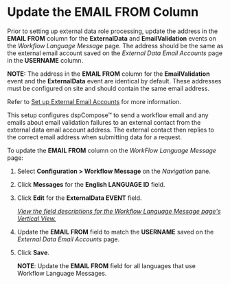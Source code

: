 # Update the EMAIL FROM Column

Prior to setting up external data role processing, update the address in
the **EMAIL FROM** column for the **ExternalData** and
**EmailValidation** events on the *Workflow Language Message* page. The
address should be the same as the external email account saved on the
*External Data Email Accounts* page in the **USERNAME** column.

**NOTE:** The address in the **EMAIL FROM** column for the
**EmailValidation** event and the **ExternalData** event are identical
by default. These addresses must be configured on site and should
contain the same email address.

Refer to [Set up External Email
Accounts](Set_up_an_External_Data_Email_Account.htm) for more
information.

This setup configures dspCompose™ to send a workflow email and any
emails about email validation failures to an external contact from the
external data email account address. The external contact then replies
to the correct email address when submitting data for a request.

To update the **EMAIL FROM** column on the *WorkFlow Language Message*
page:

1.  Select **Configuration \> Workflow Message** on the *Navigation*
    pane.

2.  Click **Messages** for the **English LANGUAGE ID** field.

3.  Click **Edit** for the **ExternalData EVENT** field.
    
    *[View the field descriptions for the Workflow Language Message
    page's Vertical
    View.](../Page_Desc/Workflow_Language_Message_H.htm)*

4.  Update the **EMAIL FROM** field to match the **USERNAME** saved on
    the *External Data Email Accounts* page.

5.  Click **Save**.
    
    **NOTE**: Update the **EMAIL FROM** field for all languages that use
    Workflow Language Messages.
